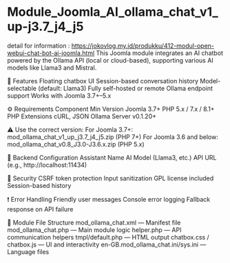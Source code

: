 # Module_Joomla_AI_ollama_chat_v1_up-j3.7_j4_j5
detail for information : https://jokovlog.my.id/produkku/412-modul-open-webui-chat-bot-ai-joomla.html
This Joomla module integrates an AI chatbot powered by the Ollama API (local or cloud-based), supporting various AI models like Llama3 and Mistral.

🧩 Features
Floating chatbox UI
Session-based conversation history
Model-selectable (default: Llama3)
Fully self-hosted or remote Ollama endpoint support
Works with Joomla 3.7+–5.x

⚙️ Requirements
Component	Min Version
Joomla	3.7+
PHP	5.x / 7.x / 8.1+
PHP Extensions	cURL, JSON
Ollama Server	v0.1.20+

⚠️ Use the correct version:
For Joomla 3.7+: mod_ollama_chat_v1_up_j3.7_j4_j5.zip (PHP 7+)
For Joomla 3.6 and below: mod_ollama_chat_v0.8_J3.0-J3.6.x.zip (PHP 5.x)

🔧 Backend Configuration
Assistant Name
AI Model (Llama3, etc.)
API URL (e.g., http://localhost:11434)

🔐 Security
CSRF token protection
Input sanitization
GPL license included
Session-based history

❗ Error Handling
Friendly user messages
Console error logging
Fallback response on API failure

📁 Module File Structure
mod_ollama_chat.xml — Manifest file
mod_ollama_chat.php — Main module logic
helper.php — API communication helpers
tmpl/default.php — HTML output
chatbox.css / chatbox.js — UI and interactivity
en-GB.mod_ollama_chat.ini/sys.ini — Language files



